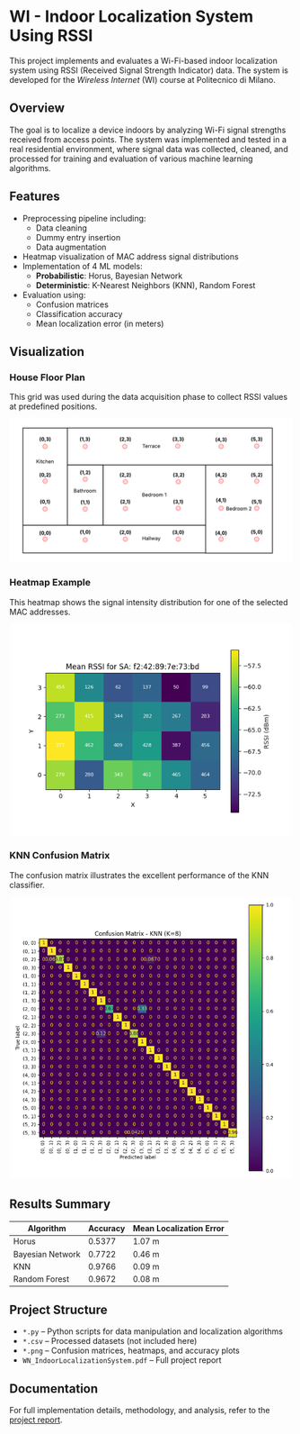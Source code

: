 # WI - Indoor Localization System Using RSSI

This project implements and evaluates a Wi-Fi-based indoor localization system using RSSI (Received Signal Strength Indicator) data. The system is developed for the *Wireless Internet* (WI) course at Politecnico di Milano.

## Overview

The goal is to localize a device indoors by analyzing Wi-Fi signal strengths received from access points. The system was implemented and tested in a real residential environment, where signal data was collected, cleaned, and processed for training and evaluation of various machine learning algorithms.

## Features

- Preprocessing pipeline including:
  - Data cleaning
  - Dummy entry insertion
  - Data augmentation
- Heatmap visualization of MAC address signal distributions
- Implementation of 4 ML models:
  - **Probabilistic**: Horus, Bayesian Network
  - **Deterministic**: K-Nearest Neighbors (KNN), Random Forest
- Evaluation using:
  - Confusion matrices
  - Classification accuracy
  - Mean localization error (in meters)
 
## Visualization

### House Floor Plan

This grid was used during the data acquisition phase to collect RSSI values at predefined positions.

<p align="center">
  <img src="HousePlant/HousePlantSamplingPoints.png" alt="House Plant" width="750"/>
</p>

### Heatmap Example

This heatmap shows the signal intensity distribution for one of the selected MAC addresses.

<p align="center">
  <img src="Images/HeatMap.png" alt="Heat Map" width="500"/>
</p>

### KNN Confusion Matrix

The confusion matrix illustrates the excellent performance of the KNN classifier.

<p align="center">
  <img src="Images/KNNMatrix.png" alt="KNN Matrix" width="500"/>
</p>

## Results Summary

| Algorithm         | Accuracy | Mean Localization Error |
|------------------|----------|--------------------------|
| Horus            | 0.5377   | 1.07 m                   |
| Bayesian Network | 0.7722   | 0.46 m                   |
| KNN              | 0.9766   | 0.09 m                   |
| Random Forest    | 0.9672   | 0.08 m                   |

## Project Structure

- `*.py` – Python scripts for data manipulation and localization algorithms
- `*.csv` – Processed datasets (not included here)
- `*.png` – Confusion matrices, heatmaps, and accuracy plots
- `WN_IndoorLocalizationSystem.pdf` – Full project report

## Documentation

For full implementation details, methodology, and analysis, refer to the [project report](./WN_IndoorLocalizationSystem.pdf).
